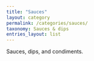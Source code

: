 ```yaml
---
title: "Sauces"
layout: category
permalink: /categories/sauces/
taxonomy: Sauces & dips
entries_layout: list
---
```


Sauces, dips, and condiments.
